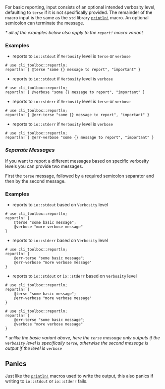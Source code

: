 
For basic reporting, input consists of an optional intended verbosity level, defaulting to `terse` 
if it is not specifically provided. The remainder of the macro input is the same as the `std` 
library [`println!`] macro. An optional semicolon can terminate the message.

_\* all of the examples below also apply to the `report!` macro variant_

### Examples

* reports to `io::stdout` if `Verbosity` level is `terse` or `verbose` 
```no_run
# use cli_toolbox::reportln;
reportln! { @terse "some {} message to report", "important" }
```
* reports to `io::stdout` if `Verbosity` level is `verbose`
```no_run
# use cli_toolbox::reportln;
reportln! { @verbose "some {} message to report", "important" }
``` 
* reports to `io::stderr` if `Verbosity` level is `terse` or `verbose`
```no_run
# use cli_toolbox::reportln;
reportln! { @err-terse "some {} message to report", "important" }
```
* reports to `io::stderr` if `Verbosity` level is `verbose`
```no_run
# use cli_toolbox::reportln;
reportln! { @err-verbose "some {} message to report", "important" }
``` 

### _Separate Messages_

If you want to report a different messages based on specific verbosity levels you can provide two 
messages.

First the `terse` message, followed by a required semicolon separator and then by the second message. 

### Examples
* reports to `io::stdout` based on `Verbosity` level

```no_run
# use cli_toolbox::reportln;
reportln! {
    @terse "some basic message";
    @verbose "more verbose message"
}
```

* reports to `io::stderr` based on `Verbosity` level

```no_run
# use cli_toolbox::reportln;
reportln! {
    @err-terse "some basic message";
    @err-verbose "more verbose message"
}
```

* reports to `io::stdout` or `io::stderr` based on `Verbosity` level

```no_run
# use cli_toolbox::reportln;
reportln! {
    @terse "some basic message";
    @err-verbose "more verbose message"
}
```

```no_run
# use cli_toolbox::reportln;
reportln! {
    @err-terse "some basic message";
    @verbose "more verbose message"
}
```

_\* unlike the  basic variant above, here the `terse` message only outputs if the `Verbosity` level is
specifically `terse`, otherwise the second message is output if the level is `verbose`_

## Panics

Just like the [`println!`] macros used to write the output, this also panics if writing to `io::stdout` 
or `io::stderr` fails.

[`Verbosity`]: <https://crates.io/crates/verbosity>
[`println!`]: <https://doc.rust-lang.org/std/macro.println.html>